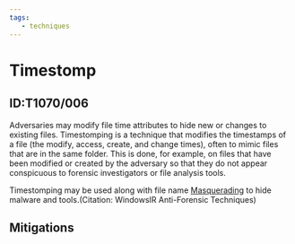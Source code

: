 ```yaml
---
tags:
   - techniques
---
```

# Timestomp
## ID:T1070/006
Adversaries may modify file time attributes to hide new or changes to existing files. Timestomping is a technique that modifies the timestamps of a file (the modify, access, create, and change times), often to mimic files that are in the same folder. This is done, for example, on files that have been modified or created by the adversary so that they do not appear conspicuous to forensic investigators or file analysis tools.

Timestomping may be used along with file name [Masquerading](techniques/T1036) to hide malware and tools.(Citation: WindowsIR Anti-Forensic Techniques)
## Mitigations
